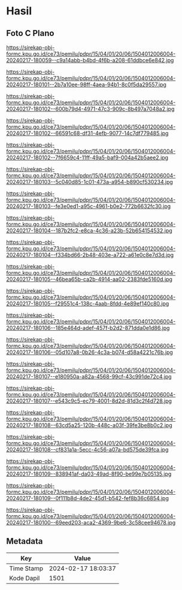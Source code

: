 # Hasil

## Foto C Plano

https://sirekap-obj-formc.kpu.go.id/ce73/pemilu/pdpr/15/04/01/20/06/1504012006004-20240217-180059--c9a14abb-b4bd-4f6b-a208-61ddbce6e842.jpg

https://sirekap-obj-formc.kpu.go.id/ce73/pemilu/pdpr/15/04/01/20/06/1504012006004-20240217-180101--2b7a10ee-98ff-4aea-94b1-8c0f5da29557.jpg

https://sirekap-obj-formc.kpu.go.id/ce73/pemilu/pdpr/15/04/01/20/06/1504012006004-20240217-180102--600b79d4-4971-47c3-909c-8b497a7048a2.jpg

https://sirekap-obj-formc.kpu.go.id/ce73/pemilu/pdpr/15/04/01/20/06/1504012006004-20240217-180102--66591c68-df31-4efb-9077-14c7df779485.jpg

https://sirekap-obj-formc.kpu.go.id/ce73/pemilu/pdpr/15/04/01/20/06/1504012006004-20240217-180102--7f6659c4-11ff-49a5-baf9-004a42b5aee2.jpg

https://sirekap-obj-formc.kpu.go.id/ce73/pemilu/pdpr/15/04/01/20/06/1504012006004-20240217-180103--5c040d85-1c01-473a-a954-b890cf530234.jpg

https://sirekap-obj-formc.kpu.go.id/ce73/pemilu/pdpr/15/04/01/20/06/1504012006004-20240217-180103--fe3e0ed1-a95c-4961-b0e2-772b6632fc30.jpg

https://sirekap-obj-formc.kpu.go.id/ce73/pemilu/pdpr/15/04/01/20/06/1504012006004-20240217-180104--187b2fc2-e8ca-4c36-a23b-52b654154532.jpg

https://sirekap-obj-formc.kpu.go.id/ce73/pemilu/pdpr/15/04/01/20/06/1504012006004-20240217-180104--f334bd66-2b48-403e-a722-a61e0c8e7d3d.jpg

https://sirekap-obj-formc.kpu.go.id/ce73/pemilu/pdpr/15/04/01/20/06/1504012006004-20240217-180105--46bea65b-ca2b-4914-aa02-2383fde5160d.jpg

https://sirekap-obj-formc.kpu.go.id/ce73/pemilu/pdpr/15/04/01/20/06/1504012006004-20240217-180105--f29551c4-138c-4aab-8fdd-4e89ef140c80.jpg

https://sirekap-obj-formc.kpu.go.id/ce73/pemilu/pdpr/15/04/01/20/06/1504012006004-20240217-180106--185e464d-adef-457f-b2d2-871dda0e1d86.jpg

https://sirekap-obj-formc.kpu.go.id/ce73/pemilu/pdpr/15/04/01/20/06/1504012006004-20240217-180106--05d107a8-0b26-4c3a-b074-d58a4221c76b.jpg

https://sirekap-obj-formc.kpu.go.id/ce73/pemilu/pdpr/15/04/01/20/06/1504012006004-20240217-180107--e180950a-a82a-4568-99cf-43c991de72c4.jpg

https://sirekap-obj-formc.kpu.go.id/ce73/pemilu/pdpr/15/04/01/20/06/1504012006004-20240217-180107--e543c9c5-ec79-4001-8d2d-81d3c2f4d728.jpg

https://sirekap-obj-formc.kpu.go.id/ce73/pemilu/pdpr/15/04/01/20/06/1504012006004-20240217-180108--63cd5a25-120b-448c-a03f-39fe3be8b0c2.jpg

https://sirekap-obj-formc.kpu.go.id/ce73/pemilu/pdpr/15/04/01/20/06/1504012006004-20240217-180108--cf831a1a-5ecc-4c56-a07a-bd575de39fca.jpg

https://sirekap-obj-formc.kpu.go.id/ce73/pemilu/pdpr/15/04/01/20/06/1504012006004-20240217-180109--838941af-da03-49ad-8f90-be99e7b05135.jpg

https://sirekap-obj-formc.kpu.go.id/ce73/pemilu/pdpr/15/04/01/20/06/1504012006004-20240217-180109--0f111b8d-4de2-45d1-b542-fef8b36c6854.jpg

https://sirekap-obj-formc.kpu.go.id/ce73/pemilu/pdpr/15/04/01/20/06/1504012006004-20240217-180100--69eed203-aca2-4369-9be6-3c58cee94678.jpg


## Metadata

| Key        | Value               |
| ---------- | ------------------- |
| Time Stamp | 2024-02-17 18:03:37 |
| Kode Dapil | 1501                |




